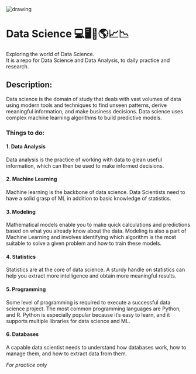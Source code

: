 <img src="https://raw.githubusercontent.com/debjeet-dev/data_science/main/repoCover_img.jpg?token=GHSAT0AAAAAABVUUNRPVAPNT4YDJNKAR5Z6YWB5AXA" alt="drawing"/>

# Data Science 💻🖥🧠🌎📈📉

Exploring the world of Data Science.<br>
It is a repo for Data Science and Data Analysis, to daily practice and research.

## Description:
Data science is the domain of study that deals with vast volumes of data using modern tools and techniques to find unseen patterns, derive meaningful information, and make business decisions. Data science uses complex machine learning algorithms to build predictive models.


### Things to do:

#### 1. Data Analysis
Data analysis is the practice of working with data to glean useful information, which can then be used to make informed decisions.

#### 2. Machine Learning
Machine learning is the backbone of data science. Data Scientists need to have a solid grasp of ML in addition to basic knowledge of statistics.

#### 3. Modeling
Mathematical models enable you to make quick calculations and predictions based on what you already know about the data. Modeling is also a part of Machine Learning and involves identifying which algorithm is the most suitable to solve a given problem and how to train these models.

#### 4. Statistics
Statistics are at the core of data science. A sturdy handle on statistics can help you extract more intelligence and obtain more meaningful results.

#### 5. Programming
Some level of programming is required to execute a successful data science project. The most common programming languages are Python, and R. Python is especially popular because it’s easy to learn, and it supports multiple libraries for data science and ML.

#### 6. Databases
A capable data scientist needs to understand how databases work, how to manage them, and how to extract data from them.


*For practice only*


